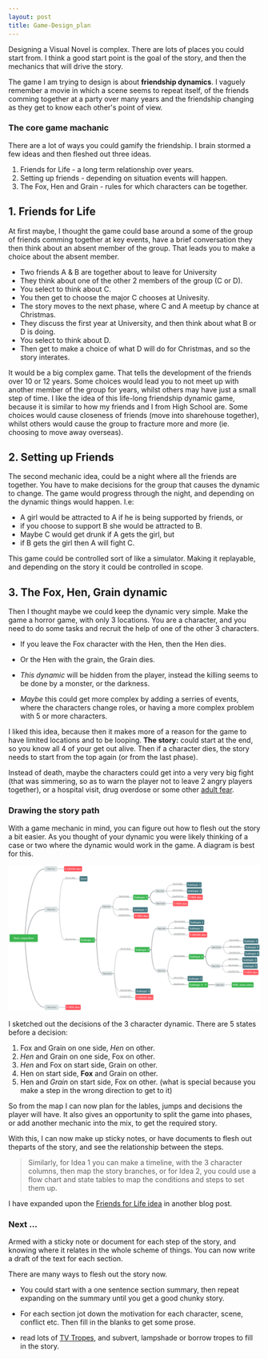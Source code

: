 ```yaml
---
layout: post
title: Game-Design_plan
---
```


Designing a Visual Novel is complex. There are lots of places you could start from. I think a good start point is the goal of the story, and then the mechanics that will drive the story.

The game I am trying to design is about **friendship dynamics**. I vaguely remember a movie in which a scene seems to repeat itself, of the friends comming together at a party over many years and the friendship changing as they get to know each other's point of view. 



### The core game machanic ###

There are a lot of ways you could gamify the friendship. I brain stormed a few ideas and then fleshed out three ideas.

1. Friends for Life - a long term relationship over years.
2. Setting up friends - depending on situation events will happen.
3. The Fox, Hen and Grain - rules for which characters can be together.



## 1. Friends for Life ##

At first maybe, I thought the game could base around a some of the group of friends comming together at key events, have a brief conversation they then think about an absent member of the group. That leads you to make a choice about the absent member.

* Two friends A & B are together about to leave for University
* They think about one of the other 2 members of the group (C or D).
* You select to think about C.
* You then get to choose the major C chooses at Univesity.
* The story moves to the next phase, where C and A meetup by chance at Christmas.
* They discuss the first year at University, and then think about what B or D is doing.
* You select to think about D.
* Then get to make a choice of what D will do for Christmas, and so the story interates.

It would be a big complex game. That tells the development of the friends over 10 or 12 years. Some choices would lead you to not meet up with another member of the group for years, whilst others may have just a small step of time.
I like the idea of this life-long friendship dynamic game, because it is similar to how my friends and I from High School are. Some choices would cause closeness of friends (move into sharehouse together), whilst others would cause the group to fracture more and more (ie. choosing to move away overseas).



## 2. Setting up Friends ##

The second mechanic idea, could be a night where all the friends are together. You have to make decisions for the group that causes the dynamic to change.
The game would progress through the night, and depending on the dynamic things would happen. I.e:

* A girl would be attracted to A if he is being supported by friends, or 
* if you choose to support B she would be attracted to B. 
* Maybe C would get drunk if A gets the girl, but 
* if B gets the girl then A will fight C.

This game could be controlled sort of like a simulator. Making it replayable, and depending on the story it could be controlled in scope.



## 3. The Fox, Hen, Grain dynamic ##

Then I thought maybe we could keep the dynamic very simple. Make the game a horror game, with only 3 locations. You are a character, and you need to do some tasks and recruit the help of one of the other 3 characters.

* If you leave the Fox character with the Hen, then the Hen dies. 

* Or the Hen with the grain, the Grain dies.

* _This dynamic_ will be hidden from the player, instead the killing seems to be done by a monster, or the darkness.

* _Maybe_ this could get more complex by adding a serries of events, where the characters change roles, or having a more complex problem with 5 or more characters.

I liked this idea, because then it makes more of a reason for the game to have limited locations and to be looping. **The story:** could start at the end, so you know all 4 of your get out alive. Then if a character dies, the story needs to start from the top again (or from the last phase). 

Instead of death, maybe the characters could get into a very very big fight (that was simmering, so as to warn the player not to leave 2 angry players together), or a hospital visit, drug overdose or some other [adult fear](https://tvtropes.org/pmwiki/pmwiki.php/Main/AdultFear).



### Drawing the story path ###

With a game mechanic in mind, you can figure out how to flesh out the story a bit easier. As you thought of your dynamic you were likely thinking of a case or two where the dynamic would work in the game. A diagram is best for this.

![game decision tree](../images/game-layout.png)

I sketched out the decisions of the 3 character dynamic. There are 5 states before a decision:

1. Fox and Grain on one side, _Hen_ on other.
2. _Hen_ and Grain on one side, Fox on other.
3. _Hen_ and Fox on start side, Grain on other.
4. Hen on start side, **Fox** and Grain on other.
5. Hen and _Grain_ on start side, Fox on other. (what is special because you make a step in the wrong direction to get to it)

So from the map I can now plan for the lables, jumps and decisions the player will have. It also gives an opportunity to split the game into phases, or add another mechanic into the mix, to get the required story.

With this, I can now make up sticky notes, or have documents to flesh out theparts of the story, and see the relationship between the steps.

> Similarly,
> for Idea 1 you can make a timeline, 
> with the 3 character columns, then map the story branches,
> or for Idea 2, you could use a flow chart and state tables 
> to map the conditions and steps to set them up.

I have expanded upon the [Friends for Life idea](https://t3liph0n3.github.io/Game-Design_idea-How's_Old_Mate/) in another blog post.

### Next ... ###

Armed with a sticky note or document for each step of the story, and knowing where it relates in the whole scheme of things. You can now write a draft of the text for each section.

There are many ways to flesh out the story now. 
* You could start with a one sentence section summary, then repeat expanding on the summary until you get a good chunky story. 

* For each section jot down the motivation for each character, scene, conflict etc. Then fill in the blanks to get some prose.

* read lots of [TV Tropes](https://tvtropes.com/), and subvert, lampshade or  borrow tropes to fill in the story.
